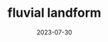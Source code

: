 ---
title: "fluvial landform"
date: 2023-07-30
hashtag: fluvial-landform
type: hashtag
tags:
  - water
  - land
  - geology
---